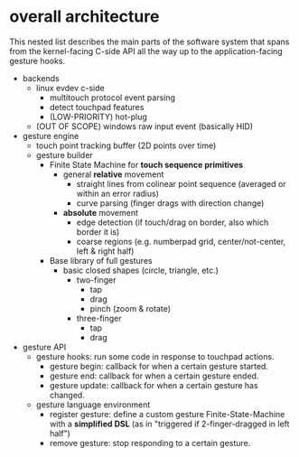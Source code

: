 # overall architecture
This nested list describes the main parts of the software system that spans from the kernel-facing C-side API all the way up to the application-facing gesture hooks.

- backends
    - linux evdev c-side
        - multitouch protocol event parsing
        - detect touchpad features
        - (LOW-PRIORITY) hot-plug
    - (OUT OF SCOPE) windows raw input event (basically HID)
- gesture engine
    - touch point tracking buffer (2D points over time)
    - gesture builder
        - Finite State Machine for **touch sequence primitives**
            - general **relative** movement
                - straight lines from colinear point sequence (averaged or within an error radius)
                - curve parsing (finger drags with direction change)
            - **absolute** movement
                - edge detection (if touch/drag on border, also which border it is)
                - coarse regions (e.g. numberpad grid, center/not-center, left & right half)
        - Base library of full gestures
            - basic closed shapes (circle, triangle, etc.)
                - two-finger
                    - tap
                    - drag
                    - pinch (zoom & rotate)
                - three-finger
                    - tap
                    - drag
- gesture API
    - gesture hooks: run some code in response to touchpad actions.
        - gesture begin: callback for when a certain gesture started.
        - gesture end: callback for when a certain gesture ended.
        - gesture update: callback for when a certain gesture has changed.
    - gesture language environment
        - register gesture: define a custom gesture Finite-State-Machine with a **simplified DSL** (as in "triggered if 2-finger-dragged in left half")
        - remove gesture: stop responding to a certain gesture.
